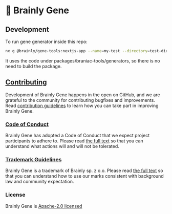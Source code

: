 
# 🧬 Brainly Gene

## Development

To run gene generator inside this repo:

```sh
nx g @brainly/gene-tools:nextjs-app --name=my-test --directory=test-dir --tags=domain:test --rewrites=true --apollo=true --reactQuery=true --e2e=true  --verbose
```

It uses the code under packages/braniac-tools/generators, so there is no need to build the package.

## [Contributing](./CONTRIBUTING.md)

Development of Brainly Gene happens in the open on GitHub, and we are grateful to the community for contributing bugfixes and improvements. Read [contribution guidelines](./CONTRIBUTING.md) to learn how you can take part in improving Brainly Gene.

### [Code of Conduct](./CODE_OF_CONDUCT.md)

Brainly Gene has adopted a Code of Conduct that we expect project participants to adhere to. Please read [the full text](./CODE_OF_CONDUCT.md) so that you can understand what actions will and will not be tolerated.

### [Trademark Guidelines](./TRADEMARK.md)

Brainly Gene is a trademark of Brainly sp. z o.o. Please read [the full text](./TRADEMARK.md) so that you can understand how to use our marks consistent with background law and community expectation.

### License

Brainly Gene is [Apache-2.0 licensed](./LICENSE)
